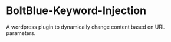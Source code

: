 # BoltBlue-Keyword-Injection
A wordpress plugin to dynamically change content based on URL parameters.
